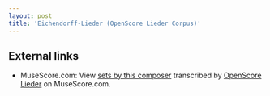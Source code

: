 ```yaml
---
layout: post
title: 'Eichendorff-Lieder (OpenScore Lieder Corpus)'
---
```


## External links

- MuseScore.com: View [sets by this composer] transcribed by [OpenScore Lieder] on MuseScore.com.

[sets by this composer]: https://musescore.com/openscore-lieder-corpus/sets/5013942
[OpenScore Lieder]: https://musescore.com/openscore-lieder-corpus


